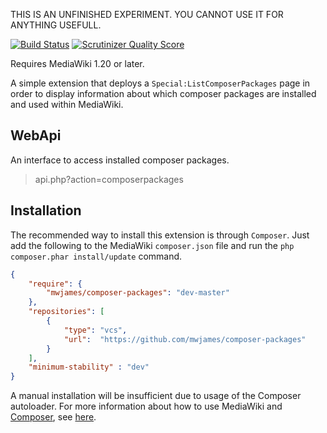 THIS IS AN UNFINISHED EXPERIMENT. YOU CANNOT USE IT FOR ANYTHING USEFULL.


[![Build Status](https://travis-ci.org/mwjames/composer-packages.png?branch=master)](https://travis-ci.org/mwjames/composer-packages)
[![Scrutinizer Quality Score](https://scrutinizer-ci.com/g/mwjames/composer-packages/badges/quality-score.png?s=e683de3d75d834ef510a9fe21ebdc9bceb6c4b9c)](https://scrutinizer-ci.com/g/mwjames/composer-packages/)

Requires MediaWiki 1.20 or later.

A simple extension that deploys a <code>Special:ListComposerPackages</code> page in order to display information about which composer packages are installed and used within MediaWiki.

## WebApi
An interface to access installed composer packages.

> api.php?action=composerpackages

## Installation
The recommended way to install this extension is through `Composer`. Just add the following to the MediaWiki ``composer.json`` file and run the ``php composer.phar install/update`` command.

```json
{
	"require": {
		"mwjames/composer-packages": "dev-master"
	},
	"repositories": [
		{
			"type": "vcs",
			"url":  "https://github.com/mwjames/composer-packages"
		}
	],
	"minimum-stability" : "dev"
}
```
A manual installation will be insufficient due to usage of the Composer autoloader. For more information about how to use MediaWiki and [Composer][composer], see [here][mwcomposer].

[composer]: http://getcomposer.org/
[mwcomposer]: https://www.mediawiki.org/wiki/Composer
